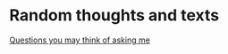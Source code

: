 # Random thoughts and texts

[Questions you may think of asking me](blob/main/artices/2021_05_21-Virtual_interview.md)
